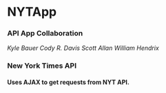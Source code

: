 # NYTApp

### API App Collaboration

*Kyle Bauer*
*Cody R. Davis*
*Scott Allan*
*William Hendrix*

### New York Times API
#### Uses AJAX to get requests from NYT API.